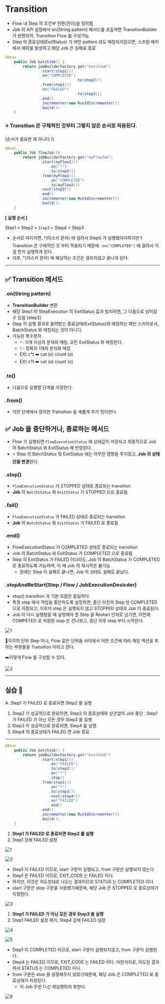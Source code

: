 # Transition

- Flow 내 Step 의 조건부 전환(전이)을 정의함
- Job 의 API 설정에서 on(String pattern) 메서드를 호출하면 TransitionBuilder 가 반환되어, Transition Flow 를 구성가능
- Step 의 종료상태(ExitStatus) 가 어떤 pattern 과도 매칭되지않으면, 스프링 배치에서 예외를 발생하고 해당 Job 은 실패로 종료

```java
@Bean
    public Job batchJob() {
        return jobBuilderFactory.get("batchJob")
                .start(step1())
                .on("COMPLETED")
								.to(step2())
                .from(step1())
                .on("FAILED")
								.to(step3())
                .end()
                .incrementer(new RunIdIncrementer())
                .build();
    }
```

### ⭐️ Transition 은 **구체적인 것부터** 그렇지 않은 순서로 적용된다.
(순서가 중요한 게 아니다 !)

```java
@Bean
    public Job flowJob(){
        return jobBuilderFactory.get("myFlowJob")
                .start(myFlow1())
                    .on("*")
                    .to(step5())
                .from(myFlow1())
                    .on("COMPLETED")
                    .to(myFlow3())
                .next(step3())
                .end()
                .incrementer(new RunIdIncrementer())
                .build();
    }
```

**[ 실행 순서 ]**

Step1 > Step2 > `Step3` > Step4 > Step3

- 순서로 따지자면, *(아스키 문자) 에 걸려서 Step5 가 실행됐어야하지만 ❗️ Transition 은 구체적인 것 부터 적용되기 때문에 `.on("COMPLETED")` 에 걸려서 이걸 먼저 실행하게 된다.
- 이후, *(아스키 문자) 에 해당하는 조건은 걸리지않고 끝나게 된다.

---

## ✅ Transition 메서드

### .on(String pattern)

- **TransitionBuilder** 변환
- 해당 Step1 의 StepExecution 의 ExitStatus 값과 일치하면, 그 다음으로 넘어갈 수 있음 (step2)
- Step 의 실행 결과로 돌려받는 종료상태(ExitStatus)와 매칭하는 패턴 스키마로서,  BatchStatus 와 매칭되는 것이 아니다.
- 가능한 특수문자
  - `*` : 0개 이상의 문자와 매칭, 모든 ExitStatus 와 매칭된다.
  - `?` : 정확히 1개의 문자와 매칭
  - EX) c*t ➡️ cat (o) count (o)
  - EX) c?t ➡️ cat (o) count (x)

### .to()

- 다음으로 실행할 단계를 지정한다.

### .from()

- 이전 단계에서 정의한 Transition 을 새롭게 추가 정의한다.

## ✅ Job 을 중단하거나, 종료하는 메서드

- Flow 가 실행되면 `FlowExecutionStatus` 에 상태값이 저장되고 최종적으로 Job 의 BatchStatus 와 ExitStatus 에 반영된다.
- ⭐️ Step 의 BatchStatus 및 ExitStatus 에는 아무런 영향을 주지않고, **Job 의 상태만을 변경**한다.

### .stop()

- `FlowExecutionStatus` 가 STOPPED 상태로 종료되는 transition
- **Job** 의 `BatchStatus` 와 `ExitStatus` 가 STOPPED 으로 종료됨

### .fail()

- `FlowExecutionStatus` 가 FAILED 상태로 종료되는 transition
- **Job** 의 `BatchStatus` 와 `ExitStatus` 가 FAILED 로 종료됨

### .end()

- FlowExecutionStatus 가 COMPLETED 상태로 종료되는 transition
- Job 의 BatchStatus 와 ExitStatus 가 COMPLETED 으로 종료됨
- Step 의 ExitStatus 가 FAILED 이더라도, Job 의 BatchStatus 가 COMPLETED 로 종료하도록 가능하며, 이 때 Job 의 재시작은 불가능
  - 원래는 Step 이 실패로 끝나면, Job 의 상태도 실패로 끝났다.

### .stopAndReStart(Step / Flow / JobExecutionDesicder)

- stop() transition 과 기본 흐름은 동일하다.
- 특정 step 에서 작업을 중단하도록 설정하면, 중단 이전의 Step 만 COMPLETED 으로 저장되고, 이후의 step 은 실행되지 않고 STOPPED 상태로 Job 이 종료된다.
- Job 이 다시 실행됐을 때 실행해야 할 Step 을 Restart 인자로 넘기면, 이전에 COMPETED 로 저장된 step 은 건너뛰고, 중단 이후 step 부터 시작한다.

![1](https://github.com/gilyeon00/TIL/assets/52391627/caa73a14-88be-46e1-868e-9082056d8c32)

🍹각각의 단위 Step 이나, Flow 같은 단위들 사이에서 어떤 조건에 따라 해당 액션을 취하는 부분들을 Transition 이라고 한다.

➡️이렇게 Flow 를 구성할 수 있다.

![2](https://github.com/gilyeon00/TIL/assets/52391627/a9b9aee1-17d8-4013-b837-b27512004c2a)

---

## 실습 🍷
A. Step1 가 FAILED 로 종료되면 Step2 를 실행
  1. Step2 가 성공적으로 완료하면, Step2 의 종료상태와 상관없이 Job 중단
. Step1 가 FAILED 가 아닌 모든 경우 Step3 을 실행
  1. Step3 이 성공적으로 완료되면, Step4 를 실행
  2. Step4 의 종료상태가 FAILED 면 Job 종료

---

```java
@Bean
    public Job batchJob() {
        return jobBuilderFactory.get("batchJob")
                .start(step1())
                    .on("FAILED")
                    .to(step2())
                    .on("*")
                    .stop()
                .from(step1())
                    .on("*")
                    .to(step3())
                    .next(step4())
                    .on("FAILED")
                    .end()
                .end()
                .incrementer(new RunIdIncrementer())
                .build();
    }
```

1. **Step1 가 FAILED 로 종료되면 Step2 를 실행**
  1. Step1 강제 FAILED 설정

![1](https://github.com/gilyeon00/TIL/assets/52391627/de1aed3f-37f3-4bbf-b30f-e4cc6781ce85)

![2](https://github.com/gilyeon00/TIL/assets/52391627/706596c0-5d64-4821-84ad-c024a8dff19f)

- Step1 이 FAILED 이므로, start 구문이 실행되고, from 구문은 실행되지 않는다
- Step1 은 FAILED 이므로, EXIT_CODE 는 FAILED 이다.
- 하지만, 이것은 의도한대로 나오는 결과이므로 STATUS 는 COMPLETED 이다.
- start 구문은 stop 구문을 사용했기때문에, 해당 Job 은 STOPPED 로 종료상태가 지정된다.

![3](https://github.com/gilyeon00/TIL/assets/52391627/daafacac-64c1-4ed1-828f-39830d2948f2)


1. **Step1 가 FAILED 가 아닌 모든 경우 Step3 을 실행**
  1. Step1 FAILED 설정 제거, Step4 강제 FAILED 설정

![4](https://github.com/gilyeon00/TIL/assets/52391627/2b26adae-ec2a-4816-a0f2-4618b2d4c249)

![5](https://github.com/gilyeon00/TIL/assets/52391627/0372427b-9b18-4701-9dcd-c02b0f7b17be)

- Step1 이 COMPLETED 이므로, start 구문이 실행되지않고, from 구문이 실행된다.
- Step4 는 FAILED 이므로, EXIT_CODE 는 FAILED 이다. 마찬가지로, 의도된 결과여서 STATUS 는 COMPLETED 이다.
- from 구문은 stop 을 설정해주지 않았기때문에, 해당 Job 은 COMPLETED 로 종료상태가 저장된다.
  - 이 Job 두번 다신 재실행하지 못한다.

![6](https://github.com/gilyeon00/TIL/assets/52391627/c1a2d0b7-08f7-4c9e-9e2a-f9f98b86d942)